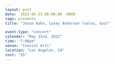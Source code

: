 ```yaml
---
layout: post
date:  2022-04-23 06:00:00 -0800
tags: presents
title: "Jason Kahn, Casey Anderson (solos, duo)"

event-type: "concert"
calendar: "May 22nd, 2022"
time: "7:00pm"
venue: "Coaxial Arts"
location: "Los Angeles, CA"
cost: "$5"
---
```


